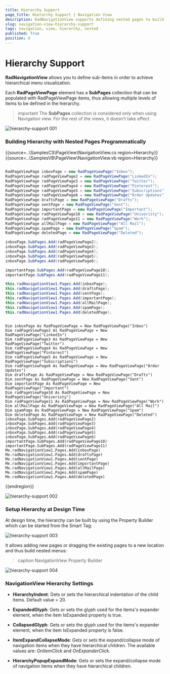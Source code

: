 ```yaml
---
title: Hierarchy Support
page_title: Hierarchy Support | Navigation View
description: RadNavigationView supports defining nested pages to build hierarchy.
slug: navigation-view-hierarchy-support
tags: navigation, view, hierarchy, nested
published: True
position: 6
---
```


# Hierarchy Support

**RadNavigationView** allows you to define sub-items in order to achieve hierarchical menu visualization.

Each **RadPageViewPage** element has a **SubPages** collection that can be populated with RadPageViewPage items, thus allowing multiple levels of items to be defined in the hierarchy.

>important The **SubPages** collection is considered only when using Navigation view. For the rest of the views, it doesn't take effect.  

![hierarchy-support 001](images/hierarchy-support001.png)

### Building Hierarchy with Nested Pages Programmatically

{{source=..\SamplesCS\PageView\NavigationView.cs region=Hierarchy}} 
{{source=..\SamplesVB\PageView\NavigationView.vb region=Hierarchy}} 

````C#

RadPageViewPage inboxPage = new RadPageViewPage("Inbox");
RadPageViewPage radPageViewPage2 = new RadPageViewPage("LinkedIn");
RadPageViewPage radPageViewPage3 = new RadPageViewPage("Twitter");
RadPageViewPage radPageViewPage4 = new RadPageViewPage("Pinterest");
RadPageViewPage radPageViewPage5 = new RadPageViewPage("Subscriptions");
RadPageViewPage radPageViewPage6 = new RadPageViewPage("Order Updates");
RadPageViewPage draftsPage = new RadPageViewPage("Drafts");
RadPageViewPage sentPage = new RadPageViewPage("Sent");
RadPageViewPage importantPage = new RadPageViewPage("Important");
RadPageViewPage radPageViewPage10 = new RadPageViewPage("Univeristy");
RadPageViewPage radPageViewPage11 = new RadPageViewPage("Work");
RadPageViewPage allMailPage = new RadPageViewPage("All Mail");
RadPageViewPage spamPage = new RadPageViewPage("Spam");
RadPageViewPage deletedPage = new RadPageViewPage("Deleted");

inboxPage.SubPages.Add(radPageViewPage2);
inboxPage.SubPages.Add(radPageViewPage3);
inboxPage.SubPages.Add(radPageViewPage4);
inboxPage.SubPages.Add(radPageViewPage5);
inboxPage.SubPages.Add(radPageViewPage6);

importantPage.SubPages.Add(radPageViewPage10);
importantPage.SubPages.Add(radPageViewPage11);

this.radNavigationView1.Pages.Add(inboxPage);
this.radNavigationView1.Pages.Add(draftsPage);
this.radNavigationView1.Pages.Add(sentPage);
this.radNavigationView1.Pages.Add(importantPage);
this.radNavigationView1.Pages.Add(allMailPage);
this.radNavigationView1.Pages.Add(spamPage);
this.radNavigationView1.Pages.Add(deletedPage);

````
````VB.NET

Dim inboxPage As RadPageViewPage = New RadPageViewPage("Inbox")
Dim radPageViewPage2 As RadPageViewPage = New RadPageViewPage("LinkedIn")
Dim radPageViewPage3 As RadPageViewPage = New RadPageViewPage("Twitter")
Dim radPageViewPage4 As RadPageViewPage = New RadPageViewPage("Pinterest")
Dim radPageViewPage5 As RadPageViewPage = New RadPageViewPage("Subscriptions")
Dim radPageViewPage6 As RadPageViewPage = New RadPageViewPage("Order Updates")
Dim draftsPage As RadPageViewPage = New RadPageViewPage("Drafts")
Dim sentPage As RadPageViewPage = New RadPageViewPage("Sent")
Dim importantPage As RadPageViewPage = New RadPageViewPage("Important")
Dim radPageViewPage10 As RadPageViewPage = New RadPageViewPage("Univeristy")
Dim radPageViewPage11 As RadPageViewPage = New RadPageViewPage("Work")
Dim allMailPage As RadPageViewPage = New RadPageViewPage("All Mail")
Dim spamPage As RadPageViewPage = New RadPageViewPage("Spam")
Dim deletedPage As RadPageViewPage = New RadPageViewPage("Deleted")
inboxPage.SubPages.Add(radPageViewPage2)
inboxPage.SubPages.Add(radPageViewPage3)
inboxPage.SubPages.Add(radPageViewPage4)
inboxPage.SubPages.Add(radPageViewPage5)
inboxPage.SubPages.Add(radPageViewPage6)
importantPage.SubPages.Add(radPageViewPage10)
importantPage.SubPages.Add(radPageViewPage11)
Me.radNavigationView1.Pages.Add(inboxPage)
Me.radNavigationView1.Pages.Add(draftsPage)
Me.radNavigationView1.Pages.Add(sentPage)
Me.radNavigationView1.Pages.Add(importantPage)
Me.radNavigationView1.Pages.Add(allMailPage)
Me.radNavigationView1.Pages.Add(spamPage)
Me.radNavigationView1.Pages.Add(deletedPage)

````

{{endregion}}

![hierarchy-support 002](images/hierarchy-support002.png)

### Setup Hierarchy at Design Time

At design time, the hierarchy can be built by using the Property Builder which can be started from the Smart Tag:

![hierarchy-support 003](images/hierarchy-support003.png)

It allows adding new pages or dragging the existing pages to a new location and thus build nested menus:

>caption NavigationView Property Builder

![hierarchy-support 004](images/hierarchy-support004.gif)

### NavigationView Hierarchy Settings

* **HierarchyIndent**: Gets or sets the hierarchical indentation of the child items. Default value = 20.

* **ExpandedGlyph**: Gets or sets the glyph used for the items's expander element, when the item IsExpanded property is true.

* **CollapsedGlyph**: Gets or sets the glyph used for the items's expander element, when the item IsExpanded property is false.

* **ItemExpandCollapseMode**: Gets or sets the expand/collapse mode of navigation items when they have hierarchical children. The available values are: *OnItemClick* and *OnExpanderClick*. 

* **HierarchyPopupExpandMode**: Gets or sets the expand/collapse mode of navigation items when they have hierarchical children.






